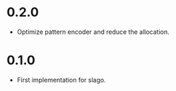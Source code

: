 # 0.2.0
* Optimize pattern encoder and reduce the allocation.

# 0.1.0
* First implementation for slago.